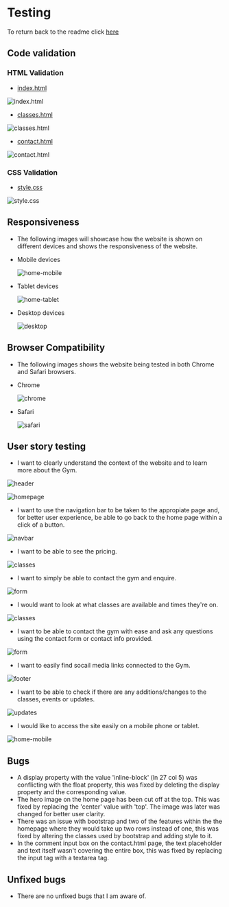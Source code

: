 # Testing

To return back to the readme click [here](README.md)

## Code validation

### HTML Validation

- [index.html](https://validator.w3.org/nu/?doc=https://joshfreeman00.github.io/GymFit/index.html)

![index.html](docs/testing/index-validation.png)

- [classes.html](https://validator.w3.org/nu/?doc=https://joshfreeman00.github.io/GymFit/classes.html)

![classes.html](docs/testing/classes-validation.png)

- [contact.html](https://validator.w3.org/nu/?doc=https://joshfreeman00.github.io/GymFit/contact.html)

![contact.html](docs/testing/contact-validation.png)

### CSS Validation

- [style.css](https://jigsaw.w3.org/css-validator/validator?uri=https%3A%2F%2Fjoshfreeman00.github.io%2FGymFit)

![style.css](docs/testing/css-validation.png)

## Responsiveness

* The following images will showcase how the website is shown on different devices and shows the responsiveness of the website.

- Mobile devices

    ![home-mobile](docs/testing/mobile-chrome.png)

- Tablet devices

    ![home-tablet](docs/testing/tablet-chrome.png)

- Desktop devices

    ![desktop](docs/testing/desktop-chrome.png)

## Browser Compatibility

* The following images shows the website being tested in both Chrome and Safari browsers.

- Chrome

    ![chrome](docs/testing/desktop-chrome.png)

- Safari

    ![safari](docs/testing/desktop-safari.png)

## User story testing

* I want to clearly understand the context of the website and to learn more about the Gym.

![header](docs/testing/header.png)

![homepage](docs/testing/homepage.png)

* I want to use the navigation bar to be taken to the appropiate page and, for better user experience, be able to go back to the home page within a click of a button.

![navbar](docs/testing/navbar.png)

* I want to be able to see the pricing.

![classes](docs/testing/prices.png)

* I want to simply be able to contact the gym and enquire.

![form](docs/testing/contact.png)

* I would want to look at what classes are available and times they're on.

![classes](docs/testing/classes.png)

* I want to be able to contact the gym with ease and ask any questions using the contact form or contact info provided.

![form](docs/testing/contact.png)

* I want to easily find socail media links connected to the Gym.

![footer](docs/testing/footer.png)

* I want to be able to check if there are any additions/changes to the classes, events or updates.

![updates](docs/testing/prices.png)

* I would like to access the site easily on a mobile phone or tablet.

![home-mobile](docs/testing/home-mobile.png)

## Bugs

* A display property with the value 'inline-block' (ln 27 col 5) was conflicting with the float property, this was fixed by deleting the display property and the corresponding value.
* The hero image on the home page has been cut off at the top. This was fixed by replacing the 'center' value with 'top'. The image was later was changed for better user clarity.
* There was an issue with bootstrap and two of the features within the the homepage where they would take up two rows instead of one, this was fixed by altering the classes used by bootstrap and adding style to it.
* In the comment input box on the contact.html page, the text placeholder and text itself wasn't covering the entire box, this was fixed by replacing the input tag with a textarea tag.

## Unfixed bugs

* There are no unfixed bugs that I am aware of.
